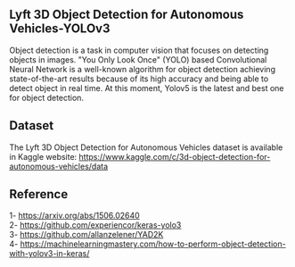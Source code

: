 ## Lyft 3D Object Detection for Autonomous Vehicles-YOLOv3

Object detection is a task in computer vision that focuses on detecting objects in images. "You Only Look Once" (YOLO) based Convolutional Neural Network is a well-known algorithm for object detection achieving state-of-the-art results because of its high accuracy and being able to detect object in real time. At this moment, Yolov5 is the latest and best one for object detection.

## Dataset
The Lyft 3D Object Detection for Autonomous Vehicles dataset is available in Kaggle website: https://www.kaggle.com/c/3d-object-detection-for-autonomous-vehicles/data

## Reference
1- https://arxiv.org/abs/1506.02640 <br />
2- https://github.com/experiencor/keras-yolo3 <br />
3- https://github.com/allanzelener/YAD2K <br />
4- https://machinelearningmastery.com/how-to-perform-object-detection-with-yolov3-in-keras/

